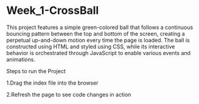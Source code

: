 # Week_1-CrossBall
This project features a simple green-colored ball that follows a continuous bouncing pattern between the top and bottom of the screen, creating a perpetual up-and-down motion every time the page is loaded. The ball is constructed using HTML and styled using CSS, while its interactive behavior is orchestrated through JavaScript to enable various events and animations.

Steps to run the Project

1.Drag the index file into the browser

2.Refresh the page to see code changes in action
